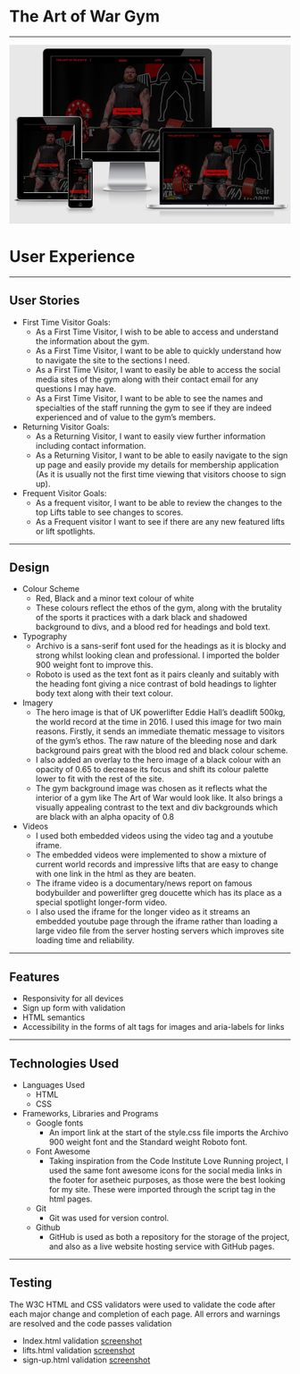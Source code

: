 # The Art of War Gym
---
![Am I Responive Image](/assets/images/Responsive.jpg)

# User Experience
---
## User Stories
- First Time Visitor Goals:
    - As a First Time Visitor, I wish to be able to access and understand the information about the gym.
    - As a First Time Visitor, I want to be able to quickly understand how to navigate the site to the sections I need.
    - As a First Time Visitor, I want to easily be able to access the social media sites of the gym along with their contact email for any questions I may have.
    - As a First Time Visitor, I want to be able to see the names and specialties of the staff running the gym to see if they are indeed experienced and of value to the gym’s members.
- Returning Visitor Goals:
    - As a Returning Visitor, I want to easily view further information including contact information.
    - As a Returning Visitor, I want to be able to easily navigate to the sign up page and easily provide my details for membership application (As it is usually not the first time viewing that visitors choose to sign up).
- Frequent Visitor Goals:
    - As a frequent visitor, I want to be able to review the changes to the top Lifts table to see changes to scores.
    - As a Frequent visitor I want to see if there are any new featured lifts or lift spotlights.
---
## Design
- Colour Scheme
    - Red, Black and a minor text colour of white
    - These colours reflect the ethos of the gym, along with the brutality of the sports it practices with a dark black and shadowed background to divs, and a blood red for headings and bold text.
- Typography
    - Archivo is a sans-serif font used for the headings as it is blocky and strong whilst looking clean and professional. I imported the bolder 900 weight font to improve this. 
    - Roboto is used as the text font as it pairs cleanly and suitably with the heading font giving a nice contrast of bold headings to lighter body text along with their text colour.
- Imagery
    - The hero image is that of UK powerlifter Eddie Hall’s deadlift 500kg, the world record at the time in 2016. I used this image for two main reasons. Firstly, it sends an immediate thematic message to visitors of the gym’s ethos. The raw nature of the bleeding nose and dark background pairs great with the blood red and black colour scheme.
    - I also added an overlay to the hero image of a black colour with an opacity of 0.65 to decrease its focus and shift its colour palette lower to fit with the rest of the site.
    - The gym background image was chosen as it reflects what the interior of a gym like The Art of War would look like. It also brings a visually appealing contrast to the text and div backgrounds which are black with an alpha opacity of 0.8
- Videos
    - I used both embedded videos using the video tag and a youtube iframe.
    - The embedded videos were implemented to show a mixture of current world records and impressive lifts that are easy to change with one link in the html as they are beaten.
    - The iframe video is a documentary/news report on famous bodybuilder and powerlifter greg doucette which has its place as a special spotlight longer-form video.
    - I also used the iframe for the longer video as it streams an embedded youtube page through the iframe rather than loading a large video file from the server hosting servers which improves site loading time and reliability.
---
## Features
- Responsivity for all devices
- Sign up form with validation
- HTML semantics
- Accessibility in the forms of alt tags for images and aria-labels for links
---
## Technologies Used
- Languages Used
    - HTML
    - CSS
- Frameworks, Libraries and Programs
    - Google fonts
        - An import link at the start of the style.css file imports the Archivo 900 weight font and the Standard weight Roboto font.
    - Font Awesome
        - Taking inspiration from the Code Institute Love Running project, I used the same font awesome icons for the social media links in the footer for asetheic purposes, as those were the best looking for my site. These were imported through the script tag in the html pages.
    - Git
        - Git was used for version control.
    - Github
        - GitHub is used as both a repository for the storage of the project, and also as a live website hosting service with GitHub pages.
---
## Testing
The W3C HTML and CSS validators were used to validate the code after each major change and completion of each page. All errors and warnings are resolved and the code passes validation
- Index.html validation [screenshot](/assets/images/Index-validation.jpg)
- lifts.html validation [screenshot](/assets/images/lifts-validation.jpg)
- sign-up.html validation [screenshot](/assets/images/sign-up-validation.jpg)